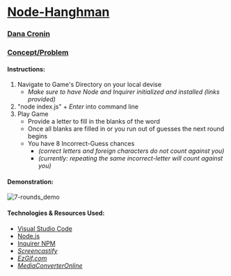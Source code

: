 # [Node-Hanghman](https://decronin.github.io/Node-Hangman/)
### [Dana Cronin](https://decronin.github.io/)

### [Concept/Problem](https://github.com/UCF-Coding-Boot-Camp/UCF-LKM-FSF-PT-08-2019-U-C/blob/master/11-js-constructors/02-Homework/Instructions/HomeworkInstructions.md)

#### Instructions:
1) Navigate to Game's Directory on your local devise 
   *  _Make sure to have Node and Inquirer initialized and installed (links provided)_
2) "node index.js" + _Enter_ into command line
3) Play Game
   * Provide a letter to fill in the blanks of the word
   * Once all blanks are filled in or you run out of guesses the next round begins
   * You have 8 Incorrect-Guess chances 
     - _(correct letters and foreign characters do not count against you)_
     - _(currently: repeating the same incorrect-letter will count against you)_

#### Demonstration:
![7-rounds_demo](./demo1.gif)

#### Technologies & Resources Used:
* [Visual Studio Code](https://code.visualstudio.com/)
* [Node.js](https://nodejs.org/en/)
* [Inquirer NPM](https://www.npmjs.com/package/inquirer)
* _[Screencastify](https://www.screencastify.com/)_
* _[EzGif.com](https://ezgif.com/)_
* _[MediaConverterOnline](https://www.mediaconverteronline.com/)_

